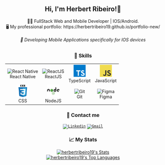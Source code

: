 <h2 align="center">Hi, I'm Herbert Ribeiro!👋</h2>
<div align="center">
👨‍💻 FullStack Web and Mobile Developer | IOS/Android.
</div>

<div align="center">
🖥️ My professional portfolio: https://herbertribeiro19.github.io/portfolio-new/

###### 📱 Developing Mobile Applications specifically for IOS devices

  
### 🥇 Skills

<table align="center">
  <tr>
    <td align="center"><img height="40" src="https://cdn.worldvectorlogo.com/logos/react-native-1.svg" alt="React Native"><br/>React Native</td>
    <td align="center"><img height="40" src="https://cdn.jsdelivr.net/gh/devicons/devicon/icons/react/react-original.svg" alt="ReactJS"><br/>ReactJS</td>
    <td align="center"><img height="40" src="https://raw.githubusercontent.com/devicons/devicon/master/icons/typescript/typescript-original.svg" alt="TypeScript"><br/>TypeScript</td>
    <td align="center"><img height="40" src="https://raw.githubusercontent.com/devicons/devicon/master/icons/javascript/javascript-original.svg" alt="JavaScript"><br/>JavaScript</td>
  </tr>
  <tr>
    <td align="center"><img height="40" src="https://raw.githubusercontent.com/devicons/devicon/master/icons/css3/css3-original-wordmark.svg" alt="CSS"><br/>CSS</td>
    <td align="center"><img height="40" src="https://raw.githubusercontent.com/devicons/devicon/master/icons/nodejs/nodejs-original-wordmark.svg" alt="NodeJs"><br/>NodeJS</td>
    <td align="center"><img height="40" src="https://cdn.jsdelivr.net/gh/devicons/devicon/icons/git/git-original.svg" alt="Git"><br/>Git</td>
    <td align="center"><img height="40" src="https://cdn.jsdelivr.net/gh/devicons/devicon/icons/figma/figma-original.svg" alt="Figma"><br/>Figma</td>
  </tr>
</table>



        

### 📧 Contact me 

<a target="_blank" href='https://www.linkedin.com/in/herbert-ribeiro-109228202/'><code><img height="32" alt="Linkedin" src="https://img.shields.io/badge/LinkedIn-0077B5?style=for-the-badge&logo=linkedin&logoColor=white"></code><a>
<a target="_blank" href='mailto:hebert11223@gmail.com'><code><img height="32" alt="Gmail" src="https://img.shields.io/badge/Gmail-D14836?style=for-the-badge&logo=gmail&logoColor=white"></code><a>
</div>

###
<div align="center">
  <h3 align="center">📈 My Stats</h3>
  <a href="https://github.com/herbertribeiro19">

![herbertribeiro19's Stats](https://github-readme-stats.vercel.app/api?username=herbertribeiro19&hide=stars&include_all_commits=true&&theme=midnight-purple&show_icons=true&hide_border=true&count_private=false)<br>
![herbertribeiro19's Top Languages](https://github-readme-stats.vercel.app/api/top-langs/?username=herbertribeiro19&theme=midnight-purple&show_icons=true&hide_border=true&layout=compact&langs_count=12)<br>

 

